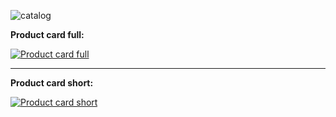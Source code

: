 
![catalog](https://github.com/bikkuri/BEM/blob/master/uncategorized/product-card/product-card.png?raw=true "Button")

__Product card full:__

[![Product card full](https://github.com/bikkuri/BEM/blob/master/uncategorized/product-card/preview/product-card-full.png?raw=true)](https://github.com/bikkuri/BEM/tree/master/uncategorized/product-card/full/product-card-full.html)

- - -

__Product card short:__

[![Product card short](https://github.com/bikkuri/BEM/blob/master/uncategorized/product-card/preview/product-card-short.pn)](https://github.com/bikkuri/BEM/tree/master/uncategorized/product-card/short/product-card-short.html)
